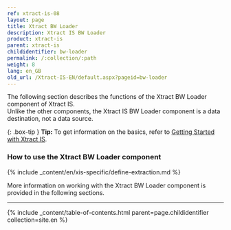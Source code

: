 ```yaml
---
ref: xtract-is-08
layout: page
title: Xtract BW Loader
description: Xtract IS BW Loader
product: xtract-is
parent: xtract-is
childidentifier: bw-loader
permalink: /:collection/:path
weight: 8
lang: en_GB
old_url: /Xtract-IS-EN/default.aspx?pageid=bw-loader
---
```

The following section describes the functions of the Xtract BW Loader component of Xtract IS.<br>
Unlike the other components, the Xtract IS BW Loader component is a data destination, not a data source. 

{: .box-tip }
**Tip:** To get information on the basics, refer to [Getting Started with Xtract IS](../getting-started). <br>

### How to use the Xtract BW Loader component
{% include _content/en/xis-specific/define-extraction.md %}

More information on working with the Xtract BW Loader component is provided in the following sections.

---

{% include _content/table-of-contents.html parent=page.childidentifier collection=site.en %}